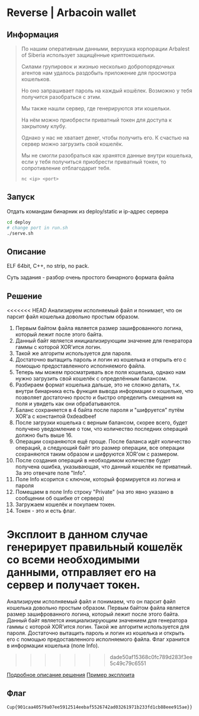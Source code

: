 # Reverse | Arbacoin wallet

## Информация

> По нашим оперативным данными, верхушка корпорации Arbalest of Siberia использует защищённые криптокошельки.
> 
> Силами групировок и жизнью несколько добропорядочных агентов нам удалось раздобыть приложение для просмотра кошельков.
> 
> Но оно запрашивает пароль на каждый кошёлек. Возможно у тебя получится разобраться с этим. 
> 
> Мы также нашли сервер, где генерируются эти кошельки. 
>
> На нём можно приобрести приватный токен для доступа к закрытому клубу.
> 
> Однако у нас не хватает денег, чтобы получить его. К счастью на сервер можно загрузить свой кошелёк.
> 
> Мы не смогли разобраться как хранятся данные внутри кошелька, если у тебя получиться приобрести приватный токен, то сопротивление отблагодарит тебя.
> 
> `nc <ip> <port>`


## Запуск

Отдать командам бинарник из deploy/static и ip-адрес сервера

```sh
cd deploy
# change port in run.sh
./serve.sh 
```


## Описание

ELF 64bit, C++, no strip, no pack.

Суть задания - разбор очень простого бинарного формата файла


## Решение

<<<<<<< HEAD
Анализируем исполняемый файл и понимает, что он парсит файл кошелька довольно простым образом. 

1. Первым байтом файла является размер зашифрованного логина, который лежит после этого байта. 
2. Данный байт является инициализирующим значение для генератора гаммы с которой XOR'ится логин. 
3. Такой же алгоритм используется для пароля. 
4. Достаточно вытащить пароль и логин из кошелька и открыть его с помощью предоставленного исполняемого файла.
5. Теперь мы можем просматривать все поля кошелька, однако нам нужно загрузить свой кошелёк с определённым балансом.
6. Разбираем формат кошелька дальше, это не сложно делать, т.к. внутри бинарника есть функция вывода информации о кошельке, что позволяет достаточно просто и быстро определить смещения на поля и увидеть как они обрабатываются.
7. Баланс сохраняется в 4 байта после пароля и "шифруется" путём XOR'а с константой 0xdeadbeef
8. После загрузки кошелька с верным балансом, скорее всего, будет получено уведомление о том, что количество последних операций должно быть выше 16.
9. Операции сохраняются ещё проще. После баланса идёт количество операций, а следующий байт это размер операции, все операции сохраняются таким образом и шифруются XOR'ом с размером.
10. После создания операций в необходимом количестве будет получена ошибка, указывающая, что данный кошелёк не приватный. За это отвечате поле "Info".
11. Поле Info ксорится с ключом, который формируется из логина и пароля
12. Помещаем в поле Info строку "Private" (на это явно указано в сообщении об ошибке от сервера)
13. Загружаем кошелёк и покупаем токен.
14. Токен - это и есть флаг.

Эксплоит в данном случае генерирует правильный кошелёк со всеми необходимыми данными, отправляет его на сервер и получает токен.
=======
Анализируем исполняемый файл и понимаем, что он парсит файл кошелька довольно простым образом. Первым байтом файла является размер зашифрованного логина, который лежит после этого байта. Данный байт является инициализирующим значением для генератора гаммы с которой XOR'ится логин. Такой же алгоритм используется для пароля. Достаточно вытащить пароль и логин из кошелька и открыть его с помощью предоставленного исполняемого файла. Флаг хранится в информации кошелька (поле Info).
>>>>>>> dade50af15368c0fc789d283f3ee5c49c79c6551

[Подробное описание решения](solve/arbacoin_full_solution.pdf)
[Пример эксплоита](solve/solve.py)

## Флаг

`Cup{901caa40579a07ee5912514eebaf5526742ad03261971b233fd1cb88eee915ae}}`
